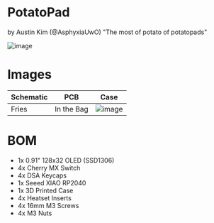 # PotatoPad
by Austin Kim (@AsphyxiaUwO)
"The most of potato of potatopads"

![image](https://github.com/user-attachments/assets/671ab194-c05e-4ae3-9e97-299540ed19b5)

# Images
| Schematic    | PCB | Case |
| -------- | ------- | ------- |
| Fries | In the Bag | ![image](https://github.com/user-attachments/assets/b0a18c3d-101c-4ac6-a720-b88db32a85d1) |

# BOM
- 1x 0.91" 128x32 OLED (SSD1306)
- 4x Cherry MX Switch
- 4x DSA Keycaps
- 1x Seeed XIAO RP2040
- 1x 3D Printed Case
- 4x Heatset Inserts
- 4x 16mm M3 Screws
- 4x M3 Nuts
